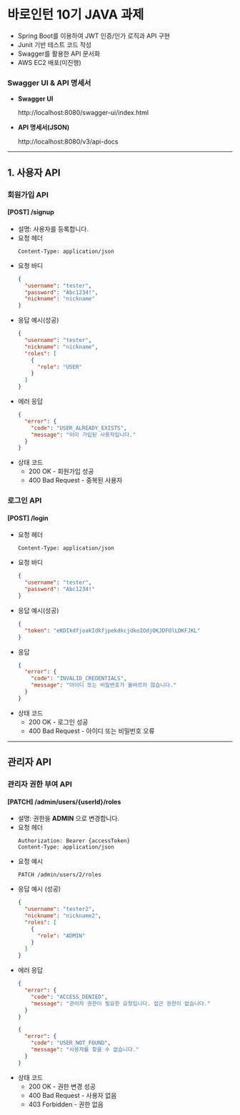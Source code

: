 #  바로인턴 10기 JAVA 과제

- Spring Boot를 이용하여 JWT 인증/인가 로직과 API 구현
- Junit 기반 테스트 코드 작성
- Swagger를 활용한 API 문서화
- AWS EC2 배포(미진행)


###  Swagger UI & API 명세서

- **Swagger UI**

    http://localhost:8080/swagger-ui/index.html
- **API 명세서(JSON)**

    http://localhost:8080/v3/api-docs 

---

## 1. 사용자 API

### 회원가입 API
####  **[POST] /signup**
- 설명: 사용자를 등록합니다.
- 요청 헤더
  ```http
  Content-Type: application/json
  ```
- 요청 바디
  ```json
  {
    "username": "tester",
    "password": "Abc1234!",
    "nickname": "nickname"
  }
  ```
- 응답 예시(성공)
  ```json
  {
    "username": "tester",
    "nickname": "nickname",
    "roles": [
      {
        "role": "USER"
      }
    ]
  }
  ```
- 에러 응답
  ```json
  {
    "error": {
      "code": "USER_ALREADY_EXISTS",
      "message": "이미 가입된 사용자입니다."
    }
  }
  ```
- 상태 코드
    - 200 OK - 회원가입 성공
    - 400 Bad Request - 중복된 사용자



### 로그인 API
#### **[POST] /login**
- 요청 헤더
  ```http
  Content-Type: application/json
  ```
- 요청 바디
  ```json
  {
    "username": "tester",
    "password": "Abc1234!"
  }
  ```
- 응답 예시(성공)
  ```json
  {
    "token": "eKDIkdfjoakIdkfjpekdkcjdkoIOdjOKJDFOlLDKFJKL"
  }
  ```
- 응답
  ```json
  {
    "error": {
      "code": "INVALID_CREDENTIALS",
      "message": "아이디 또는 비밀번호가 올바르지 않습니다."
    }
  }
  ```
- 상태 코드
    - 200 OK - 로그인 성공 
    - 400 Bad Request - 아이디 또는 비밀번호 오류

---

## 관리자 API

### 관리자 권한 부여 API
####  **[PATCH] /admin/users/{userId}/roles**
- 설명: 권한을 **ADMIN** 으로 변경합니다.
- 요청 헤더
  ```http
  Authorization: Bearer {accessToken}
  Content-Type: application/json
  ```
- 요청 예시
  ```http
  PATCH /admin/users/2/roles
  ```
- 응답 예시 (성공)
  ```json
  {
    "username": "tester2",
    "nickname": "nickname2",
    "roles": [
      {
        "role": "ADMIN"
      }
    ]
  }
  ```
- 에러 응답
  ```json
  {
    "error": {
      "code": "ACCESS_DENIED",
      "message": "관리자 권한이 필요한 요청입니다. 접근 권한이 없습니다."
    }
  }
  ```
  ```json
  {
    "error": {
      "code": "USER_NOT_FOUND",
      "message": "사용자를 찾을 수 없습니다."
    }
  }
  ```
- 상태 코드
    - 200 OK - 권한 변경 성공
    - 400 Bad Request - 사용자 없음
    - 403 Forbidden - 권한 없음
